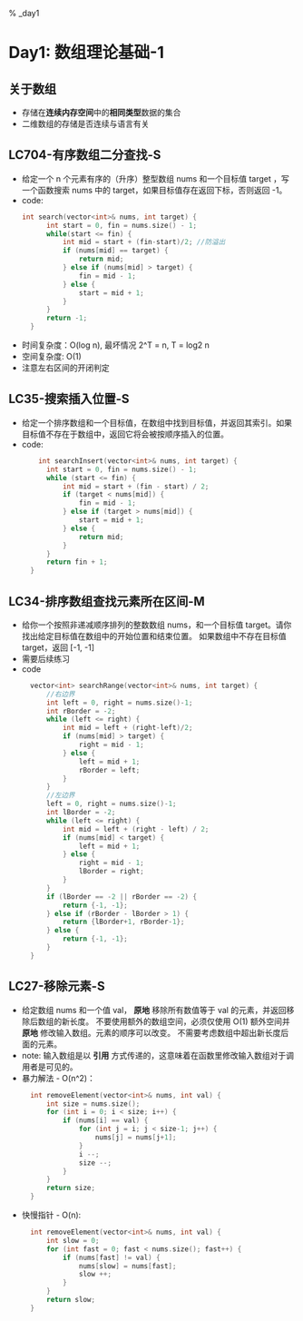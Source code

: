 % _day1

# Day1: 数组理论基础-1

## 关于数组
- 存储在**连续内存空间**中的**相同类型**数据的集合
- 二维数组的存储是否连续与语言有关

## LC704-有序数组二分查找-S
- 给定一个 n 个元素有序的（升序）整型数组 nums 和一个目标值 target  ，写一个函数搜索 nums 中的 target，如果目标值存在返回下标，否则返回 -1。
- code:
  ```C++
  int search(vector<int>& nums, int target) {
        int start = 0, fin = nums.size() - 1;
        while(start <= fin) {
            int mid = start + (fin-start)/2; //防溢出
            if (nums[mid] == target) {
                return mid;
            } else if (nums[mid] > target) {
                fin = mid - 1;
            } else {
                start = mid + 1;
            }
        }
        return -1;
    }
  ```
- 时间复杂度：O(log n), 最坏情况 2^T = n, T = log2 n
- 空间复杂度: O(1)
- 注意左右区间的开闭判定

## LC35-搜索插入位置-S
- 给定一个排序数组和一个目标值，在数组中找到目标值，并返回其索引。如果目标值不存在于数组中，返回它将会被按顺序插入的位置。
- code:
  ```C++
      int searchInsert(vector<int>& nums, int target) {
        int start = 0, fin = nums.size() - 1;
        while (start <= fin) {
            int mid = start + (fin - start) / 2;
            if (target < nums[mid]) {
                fin = mid - 1;
            } else if (target > nums[mid]) {
                start = mid + 1;
            } else {
                return mid;
            }
        }
        return fin + 1;
    }
  ```

## LC34-排序数组查找元素所在区间-M
- 给你一个按照非递减顺序排列的整数数组 nums，和一个目标值 target。请你找出给定目标值在数组中的开始位置和结束位置。
如果数组中不存在目标值 target，返回 [-1, -1]
- 需要后续练习
- code
  ```C++
    vector<int> searchRange(vector<int>& nums, int target) {
        //右边界
        int left = 0, right = nums.size()-1;
        int rBorder = -2;
        while (left <= right) {
            int mid = left + (right-left)/2;
            if (nums[mid] > target) {
                right = mid - 1;
            } else {
                left = mid + 1;
                rBorder = left;
            }
        }
        //左边界
        left = 0, right = nums.size()-1;
        int lBorder = -2;
        while (left <= right) {
            int mid = left + (right - left) / 2;
            if (nums[mid] < target) {
                left = mid + 1;
            } else {
                right = mid - 1;
                lBorder = right;
            }
        }
        if (lBorder == -2 || rBorder == -2) {
            return {-1, -1};
        } else if (rBorder - lBorder > 1) {
            return {lBorder+1, rBorder-1};
        } else {
            return {-1, -1};
        }
    }
  ```

## LC27-移除元素-S
- 给定数组 nums 和一个值 val， **原地** 移除所有数值等于 val 的元素，并返回移除后数组的新长度。
 不要使用额外的数组空间，必须仅使用 O(1) 额外空间并 **原地** 修改输入数组。元素的顺序可以改变。
 不需要考虑数组中超出新长度后面的元素。
- note: 输入数组是以 **引用** 方式传递的，这意味着在函数里修改输入数组对于调用者是可见的。
- 暴力解法 - O(n^2)：
  ```C++
    int removeElement(vector<int>& nums, int val) {
        int size = nums.size();
        for (int i = 0; i < size; i++) {
            if (nums[i] == val) {
                for (int j = i; j < size-1; j++) {
                    nums[j] = nums[j+1];
                }
                i --;
                size --;
            }
        }
        return size;
    }
  ```
- 快慢指针 - O(n):
  ```C++
    int removeElement(vector<int>& nums, int val) {
        int slow = 0;
        for (int fast = 0; fast < nums.size(); fast++) {
            if (nums[fast] != val) {
                nums[slow] = nums[fast];
                slow ++;
            }
        }
        return slow;
    }
  ```
